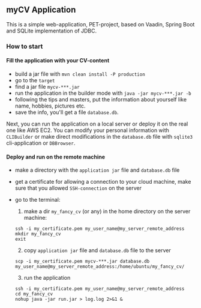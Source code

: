## myCV Application

This is a simple web-application, PET-project, based on Vaadin, Spring Boot and SQLite implementation of JDBC.

### How to start

#### Fill the application with your CV-content

- build a jar file with `mvn clean install -P production`
- go to the `target`
- find a jar file `mycv-***.jar`
- run the application in the builder mode with `java -jar mycv-***.jar -b`
- following the tips and masters, put the information about yourself like name, hobbies, pictures etc.
- save the info, you'll get a file `database.db`. 

Next, you can run the application on a local server or deploy it on the real one like AWS EC2. You can modify your personal information with `CLIBuilder` or make direct modifications in the `database.db` file with `sqlite3` cli-application or `DBBrowser`.

#### Deploy and run on the remote machine

- make a directory with the `application jar` file and `database.db` file
- get a certificate for allowing a connection to your cloud machine, make sure that you allowed `SSH-connection` on the server
- go to the terminal:

  1. make a dir `my_fancy_cv` (or any) in the home directory on the server machine:
  
    ``````
    ssh -i my_certificate.pem my_user_name@my_server_remote_address
    mkdir my_fancy_cv
    exit
    ``````

  2. copy `application jar` file and `database.db` file to the server
  
    ``````
    scp -i my_certificate.pem mycv-***.jar database.db my_user_name@my_server_remote_address:/home/ubuntu/my_fancy_cv/
    ``````

  3. run the application
  
    ``````
    ssh -i my_certificate.pem my_user_name@my_server_remote_address
    cd my_fancy_cv
    nohup java -jar run.jar > log.log 2>&1 &
    ``````



